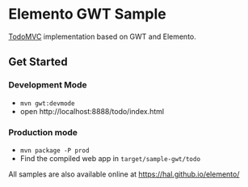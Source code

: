 # Elemento GWT Sample

[TodoMVC](http://todomvc.com/) implementation based on GWT and Elemento.

## Get Started

### Development Mode

- `mvn gwt:devmode`
- open http://localhost:8888/todo/index.html

### Production mode

- `mvn package -P prod`
- Find the compiled web app in `target/sample-gwt/todo`

All samples are also available online at https://hal.github.io/elemento/
